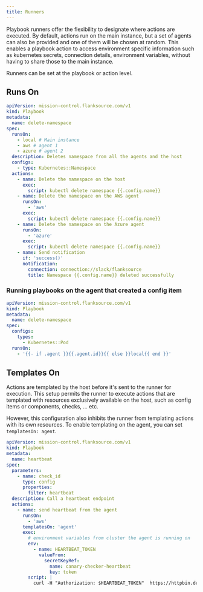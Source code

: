 ```yaml
---
title: Runners
---
```


Playbook runners offer the flexibility to designate where actions are executed. By default, actions run on the main instance, but a set of agents can also be provided and one of them will be chosen at random.
This enables a playbook action to access environment specific information such as kubernetes secrets, connection details, environment variables, without having to share those to the main instance.

Runners can be set at the playbook or action level.

## Runs On

```yaml title='delete-namespace.yaml'
apiVersion: mission-control.flanksource.com/v1
kind: Playbook
metadata:
  name: delete-namespace
spec:
  runsOn:
    - local # Main instance
    - aws # agent 1
    - azure # agent 2
  description: Deletes namespace from all the agents and the host
  configs:
    - type: Kubernetes::Namespace
  actions:
    - name: Delete the namespace on the host
      exec:
        script: kubectl delete namespace {{.config.name}}
    - name: Delete the namespace on the AWS agent
      runsOn:
        - 'aws'
      exec:
        script: kubectl delete namespace {{.config.name}}
    - name: Delete the namespace on the Azure agent
      runsOn:
        - 'azure'
      exec:
        script: kubectl delete namespace {{.config.name}}
    - name: Send notification
      if: 'success()'
      notification:
        connection: connection://slack/flanksource
        title: Namespace {{.config.name}} deleted successfully
```

### Running playbooks on the agent that created a config item

```yaml
apiVersion: mission-control.flanksource.com/v1
kind: Playbook
metadata:
  name: delete-namespace
spec:
  configs:
    types:
      - Kubernetes::Pod
  runsOn:
    - '{{- if .agent }}{{.agent.id}}{{ else }}local{{ end }}'
```

## Templates On

Actions are templated by the host before it's sent to the runner for execution. This setup permits the runner to execute actions that are templated with resources exclusively available on the host, such as config items or components, checks, ... etc.

However, this configuration also inhibits the runner from templating actions with its own resources. To enable templating on the agent, you can set `templatesOn: agent`.

```yaml title='heartbeat.yaml'
apiVersion: mission-control.flanksource.com/v1
kind: Playbook
metadata:
  name: heartbeat
spec:
  parameters:
    - name: check_id
      type: config
      properties:
        filter: heartbeat
  description: Call a heartbeat endpoint
  actions:
    - name: send heartbeat from the agent
      runsOn:
        - 'aws'
      templatesOn: 'agent'
      exec:
        # environment variables from cluster the agent is running on
        env:
          - name: HEARTBEAT_TOKEN
            valueFrom:
              secretKeyRef:
                name: canary-checker-heartbeat
                key: token
        script: |
          curl -H "Authorization: $HEARTBEAT_TOKEN"  https://httpbin.demo.aws.flanksource.com/bearer
```
